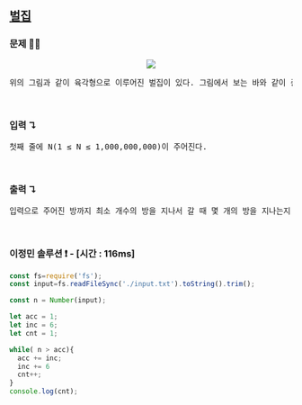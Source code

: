 ## [벌집](https://www.acmicpc.net/problem/2292)

### 문제 🤨❔

<div align="center">
 <image src="https://www.acmicpc.net/JudgeOnline/upload/201009/3(2).png" />
</div>

<pre>위의 그림과 같이 육각형으로 이루어진 벌집이 있다. 그림에서 보는 바와 같이 중앙의 방 1부터 시작해서 이웃하는 방에 돌아가면서 1씩 증가하는 번호를 주소로 매길 수 있다. 숫자 N이 주어졌을 때, 벌집의 중앙 1에서 N번 방까지 최소 개수의 방을 지나서 갈 때 몇 개의 방을 지나가는지(시작과 끝을 포함하여)를 계산하는 프로그램을 작성하시오. 예를 들면, 13까지는 3개, 58까지는 5개를 지난다.</pre>

<br>

### 입력 ↴

<pre>첫째 줄에 N(1 ≤ N ≤ 1,000,000,000)이 주어진다.</pre>

<br>

### 출력 ↴

<pre>입력으로 주어진 방까지 최소 개수의 방을 지나서 갈 때 몇 개의 방을 지나는지 출력한다.</pre>

<br>

###  이정민 솔루션 ❗️ - [시간 : 116ms]

```js
const fs=require('fs');
const input=fs.readFileSync('./input.txt').toString().trim();

const n = Number(input);

let acc = 1;
let inc = 6;
let cnt = 1;

while( n > acc){
  acc += inc;
  inc += 6
  cnt++;
}
console.log(cnt);
```
<br>


